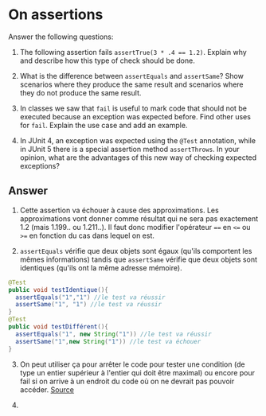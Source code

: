 # On assertions

Answer the following questions:

1. The following assertion fails `assertTrue(3 * .4 == 1.2)`. Explain why and describe how this type of check should be done.

2. What is the difference between `assertEquals` and `assertSame`? Show scenarios where they produce the same result and scenarios where they do not produce the same result.

3. In classes we saw that `fail` is useful to mark code that should not be executed because an exception was expected before. Find other uses for `fail`. Explain the use case and add an example.

4. In JUnit 4, an exception was expected using the `@Test` annotation, while in JUnit 5 there is a special assertion method `assertThrows`. In your opinion, what are the advantages of this new way of checking expected exceptions?

## Answer

1. Cette assertion va échouer à cause des approximations. Les approximations vont donner comme résultat qui ne sera pas exactement 1.2 (mais 1.199.. ou 1.211..). Il faut donc modifier l'opérateur `==` en `<=` ou `>=` en fonction du cas dans lequel on est.

2. `assertEquals` vérifie que deux objets sont égaux (qu'ils comportent les mêmes informations) tandis que `assertSame` vérifie que deux objets sont identiques (qu'ils ont la même adresse mémoire).

```java
@Test
public void testIdentique(){
  assertEquals("1","1") //le test va réussir
  assertSame("1", "1") //le test va réussir
}
@Test
public void testDifférent(){
  assertEquals("1", new String("1")) //le test va réussir
  assertSame("1",new String("1")) //le test va échouer
}
```

3. On peut utiliser ça pour arrêter le code pour tester une condition (de type un entier supérieur à l'entier qui doit être maximal) ou encore pour fail si on arrive à un endroit du code où on ne devrait pas pouvoir accéder. [Source](https://www.baeldung.com/junit-fail)

4.  
